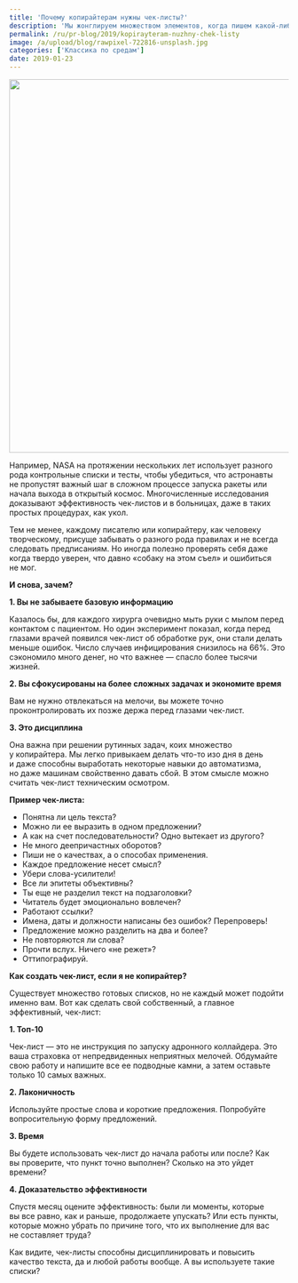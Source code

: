 ```yaml
---
title: 'Почему копирайтерам нужны чек-листы?'
description: 'Мы жонглируем множеством элементов, когда пишем какой-либо текст. Будь то пост в личном блоге или пресс-релиз, важно не запутаться в элементах и стилях и точно донести свою мысль до читающего. Держать всё под контролем помогают чек-листы.'
permalink: /ru/pr-blog/2019/kopirayteram-nuzhny-chek-listy
image: /a/upload/blog/rawpixel-722816-unsplash.jpg
categories: ['Классика по средам']
date: 2019-01-23
---
```

<img src="{{ site.assets }}/upload/blog/rawpixel-722816-unsplash.jpg" width="1041" height="672" alt="">
<p>Например, NASA на&nbsp;протяжении нескольких лет использует разного рода контрольные списки и&nbsp;тесты, чтобы убедиться, что астронавты не&nbsp;пропустят важный шаг в&nbsp;сложном процессе запуска ракеты или начала выхода в&nbsp;открытый космос. Многочисленные исследования доказывают эффективность чек-листов и&nbsp;в&nbsp;больницах, даже в&nbsp;таких простых процедурах, как укол.</p>
<p>Тем не&nbsp;менее, каждому писателю или копирайтеру, как человеку творческому, присуще забывать о&nbsp;разного рода правилах и&nbsp;не&nbsp;всегда следовать предписаниям. Но&nbsp;иногда полезно проверять себя даже когда твердо уверен, что давно &laquo;собаку на&nbsp;этом съел&raquo; и&nbsp;ошибиться не&nbsp;мог.</p>
<p><strong>И&nbsp;снова, зачем?&nbsp;</strong></p>
<p><strong>1. Вы&nbsp;не&nbsp;забываете базовую информацию</strong></p>
<p>Казалось&nbsp;бы, для каждого хирурга очевидно мыть руки с&nbsp;мылом перед контактом с&nbsp;пациентом. Но&nbsp;один эксперимент показал, когда перед глазами врачей появился чек-лист об&nbsp;обработке рук, они стали делать меньше ошибок. Число случаев инфицирования снизилось на&nbsp;66%. Это сэкономило много денег, но&nbsp;что важнее&nbsp;&mdash; спасло более тысячи жизней.</p>
<p><strong>2. Вы&nbsp;сфокусированы на&nbsp;более сложных задачах и&nbsp;экономите время&nbsp;</strong></p>
<p>Вам не&nbsp;нужно отвлекаться на&nbsp;мелочи, вы&nbsp;можете точно проконтролировать их&nbsp;позже держа перед глазами чек-лист.&nbsp;</p>
<p><strong>3. Это дисциплина</strong></p>
<p>Она важна при решении рутинных задач, коих множество у&nbsp;копирайтера. Мы&nbsp;легко привыкаем делать что-то изо дня в&nbsp;день и&nbsp;даже способны выработать некоторые навыки до&nbsp;автоматизма, но&nbsp;даже машинам свойственно давать сбой. В&nbsp;этом смысле можно считать чек-лист техническим осмотром.&nbsp;</p>
<p><strong>Пример чек-листа:</strong></p>
<ul>
	<li>Понятна&nbsp;ли цель текста?</li>
	<li>Можно&nbsp;ли ее&nbsp;выразить в&nbsp;одном предложении?</li>
	<li>А&nbsp;как на&nbsp;счет последовательности? Одно вытекает из&nbsp;другого?</li>
	<li>Не&nbsp;много деепричастных оборотов?&nbsp;</li>
	<li>Пиши не&nbsp;о&nbsp;качествах, а&nbsp;о&nbsp;способах применения.&nbsp;</li>
	<li>Каждое предложение несет смысл?&nbsp;</li>
	<li>Убери слова-усилители!</li>
	<li>Все&nbsp;ли эпитеты объективны?&nbsp;</li>
	<li>Ты&nbsp;еще не&nbsp;разделил текст на&nbsp;подзаголовки?&nbsp;</li>
	<li>Читатель будет эмоционально вовлечен?&nbsp;</li>
	<li>Работают ссылки?&nbsp;</li>
	<li>Имена, даты и&nbsp;должности написаны без ошибок? Перепроверь!&nbsp;</li>
	<li>Предложение можно разделить на&nbsp;два и&nbsp;более?</li>
	<li>Не&nbsp;повторяются&nbsp;ли слова?</li>
	<li>Прочти вслух. Ничего &laquo;не&nbsp;режет&raquo;?</li>
	<li>Оттипографируй.&nbsp;</li>
</ul>
<p><strong>Как создать чек-лист, если я&nbsp;не&nbsp;копирайтер?&nbsp;</strong></p>
<p>Существует множество готовых списков, но&nbsp;не&nbsp;каждый может подойти именно вам. Вот как сделать свой собственный, а&nbsp;главное эффективный, чек-лист:</p>
<p><strong>1. Топ-10&nbsp;</strong></p>
<p>Чек-лист&nbsp;&mdash; это не&nbsp;инструкция по&nbsp;запуску адронного коллайдера. Это ваша страховка от&nbsp;непредвиденных неприятных мелочей. Обдумайте свою работу и&nbsp;напишите все ее&nbsp;подводные камни, а&nbsp;затем оставьте только 10&nbsp;самых важных.&nbsp;</p>
<p><strong>2. Лаконичность</strong></p>
<p>Используйте простые слова и&nbsp;короткие предложения. Попробуйте вопросительную форму предложений.&nbsp;</p>
<p><strong>3. Время</strong></p>
<p>Вы&nbsp;будете использовать чек-лист до&nbsp;начала работы или после? Как вы&nbsp;проверите, что пункт точно выполнен? Сколько на&nbsp;это уйдет времени?</p>
<p><strong>4. Доказательство эффективности</strong></p>
<p>Спустя месяц оцените эффективность: были&nbsp;ли моменты, которые вы&nbsp;все равно, как и&nbsp;раньше, продолжаете упускать? Или есть пункты, которые можно убрать по причине того, что их&nbsp;выполнение для вас не&nbsp;составляет труда?&nbsp;</p>
<p>Как видите, чек-листы способны дисциплинировать и&nbsp;повысить качество текста, да&nbsp;и&nbsp;любой работы вообще. А&nbsp;вы&nbsp;используете такие списки?</p>

